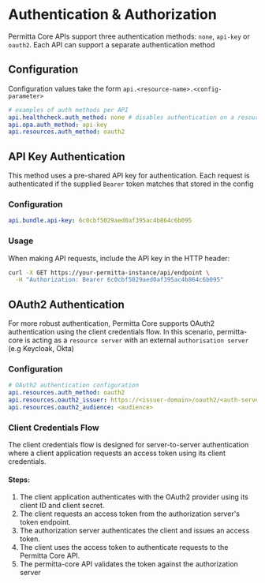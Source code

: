 # Authentication & Authorization
Permitta Core APIs support three authentication methods: `none`, `api-key` or `oauth2`.
Each API can support a separate authentication method

## Configuration
Configuration values take the form `api.<resource-name>.<config-parameter>`

```yaml
# examples of auth methods per API
api.healthcheck.auth_method: none # disables authentication on a resource
api.opa.auth_method: api-key
api.resources.auth_method: oauth2
```

## API Key Authentication
This method uses a pre-shared API key for authentication.
Each request is authenticated if the supplied `Bearer` token matches that stored in the config

### Configuration
```yaml
api.bundle.api-key: 6c0cbf5029aed0af395ac4b864c6b095
```

### Usage
When making API requests, include the API key in the HTTP header:

```bash
curl -X GET https://your-permitta-instance/api/endpoint \
  -H "Authorization: Bearer 6c0cbf5029aed0af395ac4b864c6b095"
```

## OAuth2 Authentication
For more robust authentication, Permitta Core supports OAuth2 authentication using the client credentials flow.
In this scenario, permitta-core is acting as a `resource server` with an external `authorisation server` (e.g Keycloak, Okta)

### Configuration
```yaml
# OAuth2 authentication configuration
api.resources.auth_method: oauth2
api.resources.oauth2_issuer: https://<issuer-domain>/oauth2/<auth-server-id>
api.resources.oauth2_audience: <audience>
```

### Client Credentials Flow
The client credentials flow is designed for server-to-server authentication where a client application requests an access token using its client credentials.

#### Steps:
1. The client application authenticates with the OAuth2 provider using its client ID and client secret.
2. The client requests an access token from the authorization server's token endpoint.
3. The authorization server authenticates the client and issues an access token.
4. The client uses the access token to authenticate requests to the Permitta Core API.
5. The permitta-core API validates the token against the authorization server 
